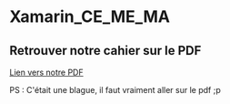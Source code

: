 # Xamarin_CE_ME_MA

## Retrouver notre cahier sur le PDF


<a href="https://www.youtube.com/watch?v=dQw4w9WgXcQ">Lien vers notre PDF</a>








































PS : C'était une blague, il faut vraiment aller sur le pdf ;p
